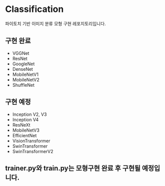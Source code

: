 # Classification
파이토치 기반 이미지 분류 모형 구현 레포지토리입니다.
## 구현 완료
- VGGNet
- ResNet
- GoogleNet
- DenseNet
- MobileNetV1
- MobileNetV2
- ShuffleNet
## 구현 예정
- Inception V2, V3
- Inception V4
- ResNeXt
- MobileNetV3
- EfficientNet
- VisionTransformer
- SwinTransformer
- SwinTransformerV2

## trainer.py와 train.py는 모형구현 완료 후 구현될 예정입니다.
